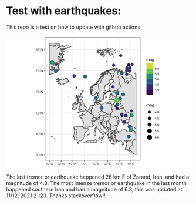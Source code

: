 <!-- README.md is generated from README.Rmd. Please edit that file -->

Test with earthquakes:
======================

This repo is a test on how to update with github actions

![](man/figures/README-unnamed-chunk-2-1.png)

The last tremor or earthquake happened 26 km E of Zarand, Iran, and had
a magnitude of 4.8. The most intense tremor or earthquake in the last
month happened southern Iran and had a magnitude of 6.3, this was
updated at 11/12, 2021 21:23. Thanks stackoverflow!!
